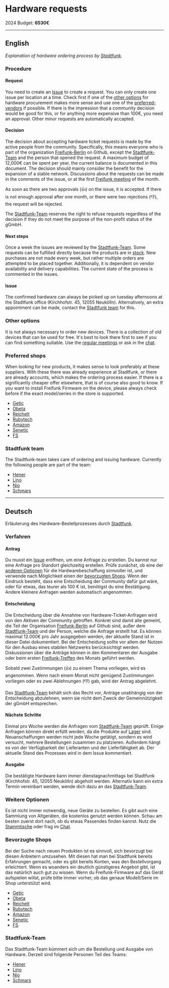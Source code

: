# Hardware requests

2024 Budget: **6530€**

---

## English

_Explanation of hardware ordering process by [Stadtfunk](https://stadtfunk.net/)._

### Procedure

#### Request

You need to create an [Issue](https://github.com/freifunk-berlin/meta/issues/new?assignees=&labels=&projects=&template=hardware-request.md&title=) to create a request. You can only create one issue per location at a time. Check first if one of the [other options](#other-options) for hardware procurement makes more sense and use one of the [preferred-vendors](#preferred-shops) if possible.
If there is the impression that a community decision would be good for this, or for anything more expensive than 100€, you need an approval. Other minor requests are automatically accapted. 

#### Decision

The decision about accepting hardware ticket requests is made by the active people from the community. Specifically, this means everyone who is part of the organization [Freifunk-Berlin](https://github.com/orgs/freifunk-berlin/people) on Github, except the [Stadtfunk-Team](#stadtfunk-team) and the person that opened the request. A maximum budget of 12,000€ can be spent per year, the current balance is documented in this document. The decision should mainly consider the benefit for the expansion of a stable network. Discussions about the requests can be made in the comments of the issue, or at the first [Freifunk meeting](https://wiki.freifunk.net/Berlin:Treffen) of the month.

As soon as there are two approvals (👍) on the issue, it is accepted. If there is not enough approval after one month, or there were two rejections (👎), the request will be rejected.

The [Stadtfunk-Team](#stadtfunk-team) reserves the right to refuse requests regardless of the decision if they do not meet the purpose of the non-profit status of the gGmbH.

#### Next steps

Once a week the issues are reviewed by the [Stadtfunk-Team](#stadtfunk-team). Some requests can be fulfilled directly because the products are in [stock](/Hardware-stock.md). New purchases are not made every week, but rather multiple orders are attempted to be placed together. Additionally, it is dependent on vendor availability and delivery capabilities. The current state of the process is commented in the issues.

#### Issue

The confirmed hardware can always be picked up on tuesday afternoons at the Stadtfunk office (Kirchhofstr. 45, 12055 Neukölln). Alternatively, an extra appointment can be made, contact the [Stadtfunk team](#stadtfunk-team) for this.

### Other options

It is not always necessary to order new devices. There is a collection of old devices that can be used for free. It's best to look there first to see if you can find something suitable. Use the [regular meetings](https://wiki.freifunk.net/Berlin:Treffen) or ask in the [chat](https://matrix.to/#/#berlin.freifunk.net:matrix.org).

### Preferred shops

When looking for new products, it makes sense to look preferably at these suppliers. With these there was already experience at Stadtfunk, or there are already accounts, which makes the ordering process easier. If there is a significantly cheaper offer elsewhere, that is of course also good to know.
If you want to install Freifunk Firmware on the device, please always check before if the exact model/series in the store is supported.

- [Getic](https://www.getic.com/)
- [Obeta](https://obeta.de/)
- [Reichelt](https://www.reichelt.de/)
- [Rubytech](https://www.rubytech.de/)
- [Amazon](https://www.amazon.de/)
- [Senetic](https://www.senetic.de/)
- [FS](https://www.fs.com)

### Stadtfunk team

The Stadtfunk-team takes care of ordering and issuing hardware. Currently the following people are part of the team:
- [Hener](https://matrix.to/#/@hener:matrix.org)
- [Lino](https://matrix.to/#/@noxil:systemli.org)
- [Nio](https://github.com/orgs/stadtfunk/people/spinat3000)
- [Schmars](https://matrix.to/#/@schmars:matrix.org)

---

## Deutsch

Erläuterung des Hardware-Bestellprozesses durch [Stadtfunk](https://stadtfunk.net/).

### Verfahren

#### Antrag

Du musst ein [Issue](https://github.com/freifunk-berlin/meta/issues/new?assignees=&labels=&projects=&template=hardware-request.md&title=) eröffnen, um eine Anfrage zu erstellen. Du kannst nur eine Anfrage pro Standort gleichzeitig erstellen. Prüfe zunächst, ob eine der [anderen Optionen](#weitere-optionen) für die Hardwarebeschaffung sinnvoller ist, und verwende nach Möglichkeit einen der [bevorzugten Shops](#bevorzugte-shops).
Wenn der Eindruck besteht, dass eine Entscheidung der Community dafür gut wäre, oder für etwas, das teurer als 100 € ist, benötigst du eine Bestätigung. Andere kleinere Anfragen werden automatisch angenommen. 

#### Entscheidung

Die Entscheidung über die Annahme von Hardware-Ticket-Anfragen wird von den Aktiven der Community getroffen. Konkret sind damit alle gemeint, die Teil der Organisation [Freifunk-Berlin](https://github.com/orgs/freifunk-berlin/people) auf Github sind, außer dem [Stadtfunk-Team](#stadtfunk-team) und der Person, welche die Anfrage erstellt hat. Es können maximal 12.000€ pro Jahr ausgegeben werden, der aktuelle Stand ist in dieser Datei dokumentiert. Bei der Entscheidung sollte vor allem der Nutzen für den Ausbau eines stabilen Netzwerks berücksichtigt werden. Diskussionen über die Anträge können in den Kommentaren der Ausgabe oder beim ersten [Freifunk-Treffen](https://wiki.freifunk.net/Berlin:Treffen) des Monats geführt werden.

Sobald zwei Zustimmungen (👍) zu einem Thema vorliegen, wird es angenommen. Wenn nach einem Monat nicht genügend Zustimmungen vorliegen oder es zwei Ablehnungen (👎) gab, wird der Antrag abgelehnt.

Das [Stadtfunk-Team](#stadtfunk-team) behält sich das Recht vor, Anträge unabhängig von der Entscheidung abzulehnen, wenn sie nicht dem Zweck der Gemeinnützigkeit der gGmbH entsprechen.

#### Nächste Schritte

Einmal pro Woche werden die Anfragen vom [Stadtfunk-Team](#stadtfunk-team) geprüft. Einige Anfragen können direkt erfüllt werden, da die Produkte auf [Lager](/Hardware-stock.md) sind. Neuanschaffungen werden nicht jede Woche getätigt, sondern es wird versucht, mehrere Bestellungen zusammen zu platzieren. Außerdem hängt es von der Verfügbarkeit der Lieferanten und der Lieferfähigkeit ab. Der aktuelle Stand des Prozesses wird in dem Issue kommentiert.

#### Ausgabe

Die bestätigte Hardware kann immer dienstagnachmittags bei Stadtfunk (Kirchhofstr. 45, 12055 Neukölln) abgeholt werden. Alternativ kann ein extra Termin vereinbart werden, wende dich dazu an das [Stadtfunk-Team](#stadtfunk-team).

### Weitere Optionen

Es ist nicht immer notwendig, neue Geräte zu bestellen. Es gibt auch eine Sammlung von Altgeräten, die kostenlos genutzt werden können. Schau am besten zuerst dort nach, ob du etwas Passendes finden kannst. Nutz die [Stammtische](https://wiki.freifunk.net/Berlin:Treffen) oder frag im [Chat](https://matrix.to/#/#berlin.freifunk.net:matrix.org).

### Bevorzugte Shops

Bei der Suche nach neuen Produkten ist es sinnvoll, sich bevorzugt bei diesen Anbietern umzusehen. Mit diesen hat man bei Stadtfunk bereits Erfahrungen gemacht, oder es gibt bereits Konten, was den Bestellvorgang erleichtert. Wenn es woanders ein deutlich günstigeres Angebot gibt, ist das natürlich auch gut zu wissen.
Wenn du Freifunk-Firmware auf das Gerät aufspielen willst, prüfe bitte immer vorher, ob das genaue Modell/Serie im Shop unterstützt wird.

- [Getic](https://www.getic.com/)
- [Obeta](https://obeta.de/)
- [Reichelt](https://www.reichelt.de/)
- [Rubytech](https://www.rubytech.de/)
- [Amazon](https://www.amazon.de/)
- [Senetic](https://www.senetic.de/)
- [FS](https://www.fs.com)

### Stadtfunk-Team

Das Stadtfunk-Team kümmert sich um die Bestellung und Ausgabe von Hardware. Derzeit sind folgende Personen Teil des Teams:
- [Hener](https://matrix.to/#/@hener:matrix.org)
- [Lino](https://matrix.to/#/@noxil:systemli.org)
- [Nio](https://github.com/orgs/stadtfunk/people/spinat3000)
- [Schmars](https://matrix.to/#/@schmars:matrix.org)
